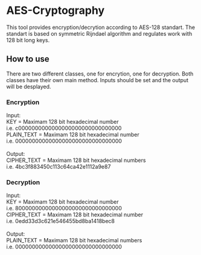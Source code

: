 # AES-Cryptography
This tool provides encryption/decrytion according to AES-128 standart. The standart is based on symmetric Rijndael algorithm and regulates work with 128 bit long keys.
## How to use
There are two different classes, one for encrytion, one for decryption.
Both classes have their own main method. Inputs should be set and the output will be desplayed.
### Encryption
Input:\
KEY = Maximam 128 bit hexadecimal number\
i.e. c0000000000000000000000000000000\
PLAIN_TEXT = Maximam 128 bit hexadecimal number\
i.e. 00000000000000000000000000000000\
\
Output:\
CIPHER_TEXT = Maximam 128 bit hexadecimal numbers\
i.e. 4bc3f883450c113c64ca42e1112a9e87
### Decryption
Input:\
KEY = Maximam 128 bit hexadecimal number\
i.e. 80000000000000000000000000000000\
CIPHER_TEXT = Maximam 128 bit hexadecimal number\
i.e. 0edd33d3c621e546455bd8ba1418bec8\
\
Output:\
PLAIN_TEXT = Maximam 128 bit hexadecimal numbers\
i.e. 00000000000000000000000000000000
